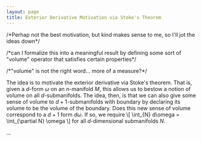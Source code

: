 ```yaml
---
layout: page
title: Exterior Derivative Motivation via Stoke's Theorem
---
```


/\*Perhap not the best motivation, but kind makes sense to me, so I'll jot the ideas down\*/

/\*can I formalize this into a meaningful result by defining some sort of "volume" operator that satisfies certain properties\*/

/\*"volume" is not the right word... more of a measure?\*/

The idea is to motivate the exterior derivative via Stoke's theorem. That is, given a $d$-form $\omega$ on an $n$-manifold $M$, this allows us to bestow a notion of volume on all $d$-submanifolds. The idea, then, is that we can also give some sense of volume to $d+1$-submanifolds with boundary by declaring its volume to be the volume of the boundary. Does this new sense of volume correspond to a $d+1$ form $d\omega$. If so, we require
\\[
    \int_{N} d\omega = \int_{\partial N} \omega
\\]
for all $d$-dimensional submanifolds $N$.

...